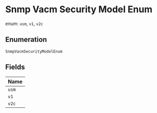 
# Snmp Vacm Security Model Enum

enum: `usm`, `v1`, `v2c`

## Enumeration

`SnmpVacmSecurityModelEnum`

## Fields

| Name |
|  --- |
| `usm` |
| `v1` |
| `v2c` |

